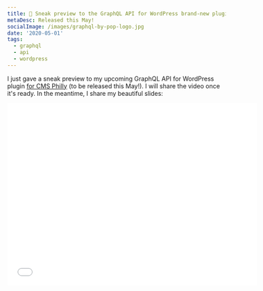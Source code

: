 ```yaml
---
title: 👀 Sneak preview to the GraphQL API for WordPress brand-new plugin
metaDesc: Released this May!
socialImage: /images/graphql-by-pop-logo.jpg
date: '2020-05-01'
tags:
  - graphql
  - api
  - wordpress
---
```


I just gave a sneak preview to my upcoming GraphQL API for WordPress plugin [for CMS Philly](https://cmsphilly.org/talks/introduction-graphql-api-wordpress) (to be released this May!). I will share the video once it's ready. In the meantime, I share my beautiful slides:

<iframe src="//slides.com/leoloso/graphql-api-for-wordpress/embed" width="576" height="420" scrolling="no" frameborder="0" webkitallowfullscreen mozallowfullscreen allowfullscreen></iframe>